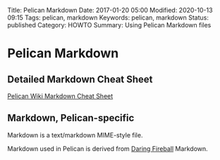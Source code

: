 Title: Pelican Markdown
Date: 2017-01-20 05:00
Modified: 2020-10-13 09:15
Tags: pelican, markdown
Keywords: pelican, markdown
Status: published
Category: HOWTO
Summary: Using Pelican Markdown files


Pelican Markdown
================

Detailed Markdown Cheat Sheet
-----------------------------

[Pelican Wiki Markdown Cheat
Sheet](https://sourceforge.net/p/pelican-edt/wiki/markdown_syntax/#md_ex_lists)

Markdown, Pelican-specific
-----------------------------------
Markdown is a text/markdown MIME-style file.

Markdown used in Pelican is derived from [Daring
Fireball](https://daringfireball.net/projects/markdown/) Markdown.


